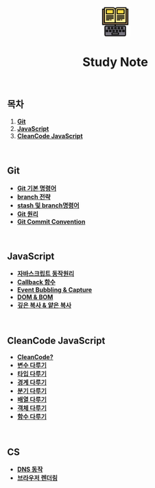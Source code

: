 <div align="center">
  <br />
  <img src="./images/study.png" alt="study 이미지" width="70px" />
  <br />
  <h1>Study Note</h1>
  <br />
</div>

## 목차

1. [**Git**](#Git)
2. [**JavaScript**](#javascript)
3. [**CleanCode JavaScript**](#cleancode-javascript)

<br/>

## Git

- [**Git 기본 명령어**](https://github.com/LEEJINTAEK/StudyNote/blob/master/Git/Git%20%EA%B8%B0%EB%B3%B8%20%EB%AA%85%EB%A0%B9%EC%96%B4.md)
- [**branch 전략**](https://github.com/LEEJINTAEK/StudyNote/blob/master/Git/Git%20branch.md)
- [**stash 및 branch명령어**](https://github.com/LEEJINTAEK/StudyNote/blob/master/Git/Git%20stash%20%EB%B0%8F%20branch%20%EB%AA%85%EB%A0%B9%EC%96%B4.md)
- [**Git 원리**](https://github.com/LEEJINTAEK/StudyNote/blob/master/Git/Git%20%EC%9B%90%EB%A6%AC.md)
- [**Git Commit Convention**](https://github.com/LEEJINTAEK/StudyNote/blob/master/Git/Git%20commit%20convention.md)

<br />

## JavaScript

- [**자바스크립트 동작원리**](./JS/%EC%9E%90%EB%B0%94%EC%8A%A4%ED%81%AC%EB%A6%BD%ED%8A%B8%20%EB%8F%99%EC%9E%91%EC%9B%90%EB%A6%AC.md)
- [**Callback 함수**](./JS/Callback.md)
- [**Event Bubbling & Capture**](./JS/%EB%B2%84%EB%B8%94%EB%A7%81%EC%BA%A1%EC%B2%98.md)
- [**DOM & BOM**](./JS/Dom%26Bom.md)
- [**깊은 복사 & 얕은 복사**](./JS/%EB%B3%B5%EC%82%AC.md)

<br />

## CleanCode JavaScript

- [**CleanCode?**](./CleanCodeJs/CleanCode%EB%93%A4%EC%96%B4%EA%B0%80%EA%B8%B0.md)
- [**변수 다루기**](./CleanCodeJs/%EB%B3%80%EC%88%98%EB%8B%A4%EB%A3%A8%EA%B8%B0.md)
- [**타입 다루기**](./CleanCodeJs/%ED%83%80%EC%9E%85%EB%8B%A4%EB%A3%A8%EA%B8%B0.md)
- [**경계 다루기**](./CleanCodeJs/%EA%B2%BD%EA%B3%84%EB%8B%A4%EB%A3%A8%EA%B8%B0.md)
- [**분기 다루기**](./CleanCodeJs/%EB%B6%84%EA%B8%B0%EB%8B%A4%EB%A3%A8%EA%B8%B0.md)
- [**배열 다루기**](./CleanCodeJs/%EB%B0%B0%EC%97%B4%EB%8B%A4%EB%A3%A8%EA%B8%B0.md)
- [**객체 다루기**](./CleanCodeJs/%EA%B0%9D%EC%B2%B4%20%EB%8B%A4%EB%A3%A8%EA%B8%B0.md)
- [**함수 다루기**](./CleanCodeJs/%ED%95%A8%EC%88%98%EB%8B%A4%EB%A3%A8%EA%B8%B0.md)

<br />

## CS

- [**DNS 동작**](./CS/DNS%EB%8F%99%EC%9E%91.md)
- [**브라우저 렌더링**](./CS/%EB%B8%8C%EB%9D%BC%EC%9A%B0%EC%A0%80%EB%9E%9C%EB%8D%94%EB%A7%81.md)
